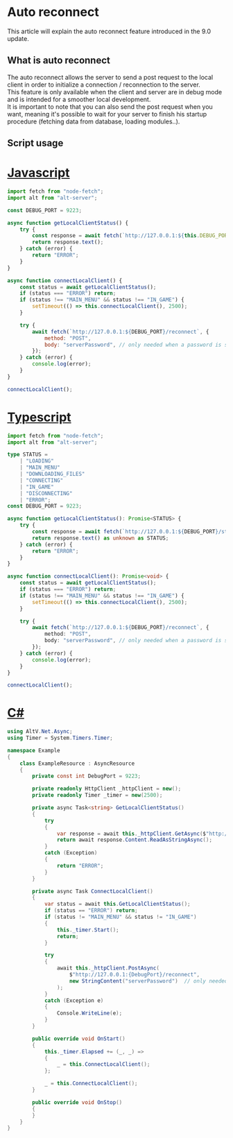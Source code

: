 # Auto reconnect

This article will explain the auto reconnect feature introduced in the 9.0 update.

## What is auto reconnect

The auto reconnect allows the server to send a post request to the local client in order to initialize a connection / reconnection to the server.<br>
This feature is only available when the client and server are in debug mode and is intended for a smoother local development.<br>
It is important to note that you can also send the post request when you want, meaning it's possible to wait for your server to finish his startup procedure (fetching data from database, loading modules..).

## Script usage

# [Javascript](#tab/tabid-1)

```js
import fetch from "node-fetch";
import alt from "alt-server";

const DEBUG_PORT = 9223;

async function getLocalClientStatus() {
    try {
        const response = await fetch(`http://127.0.0.1:${this.DEBUG_PORT}/status`);
        return response.text();
    } catch (error) {
        return "ERROR";
    }
}

async function connectLocalClient() {
    const status = await getLocalClientStatus();
    if (status === "ERROR") return;
    if (status !== "MAIN_MENU" && status !== "IN_GAME") {
        setTimeout(() => this.connectLocalClient(), 2500);
    }

    try {
        await fetch(`http://127.0.0.1:${DEBUG_PORT}/reconnect`, {
            method: "POST",
            body: "serverPassword", // only needed when a password is set in the server.cfg
        });
    } catch (error) {
        console.log(error);
    }
}

connectLocalClient();
```

# [Typescript](#tab/tabid-2)

```ts
import fetch from "node-fetch";
import alt from "alt-server";

type STATUS =
    | "LOADING"
    | "MAIN_MENU"
    | "DOWNLOADING_FILES"
    | "CONNECTING"
    | "IN_GAME"
    | "DISCONNECTING"
    | "ERROR";
const DEBUG_PORT = 9223;

async function getLocalClientStatus(): Promise<STATUS> {
    try {
        const response = await fetch(`http://127.0.0.1:${DEBUG_PORT}/status`);
        return response.text() as unknown as STATUS;
    } catch (error) {
        return "ERROR";
    }
}

async function connectLocalClient(): Promise<void> {
    const status = await getLocalClientStatus();
    if (status === "ERROR") return;
    if (status !== "MAIN_MENU" && status !== "IN_GAME") {
        setTimeout(() => this.connectLocalClient(), 2500);
    }

    try {
        await fetch(`http://127.0.0.1:${DEBUG_PORT}/reconnect`, {
            method: "POST",
            body: "serverPassword", // only needed when a password is set in the server.cfg
        });
    } catch (error) {
        console.log(error);
    }
}

connectLocalClient();
```

# [C#](#tab/tabid-3)

```csharp
using AltV.Net.Async;
using Timer = System.Timers.Timer;

namespace Example
{
    class ExampleResource : AsyncResource
    {
        private const int DebugPort = 9223;

        private readonly HttpClient _httpClient = new();
        private readonly Timer _timer = new(2500);

        private async Task<string> GetLocalClientStatus()
        {
            try
            {
                var response = await this._httpClient.GetAsync($"http://127.0.0.1:{DebugPort}/status");
                return await response.Content.ReadAsStringAsync();
            }
            catch (Exception)
            {
                return "ERROR";
            }
        }

        private async Task ConnectLocalClient()
        {
            var status = await this.GetLocalClientStatus();
            if (status == "ERROR") return;
            if (status != "MAIN_MENU" && status != "IN_GAME")
            {
                this._timer.Start();
                return;
            }

            try
            {
                await this._httpClient.PostAsync(
                    $"http://127.0.0.1:{DebugPort}/reconnect",
                    new StringContent("serverPassword")  // only needed when a password is set in the server.cfg, otherwise pass null instead of StringContent
                );
            }
            catch (Exception e)
            {
                Console.WriteLine(e);
            }
        }

        public override void OnStart()
        {
            this._timer.Elapsed += (_, _) =>
            {
                _ = this.ConnectLocalClient();
            };

            _ = this.ConnectLocalClient();
        }

        public override void OnStop()
        {
        }
    }
}
```
